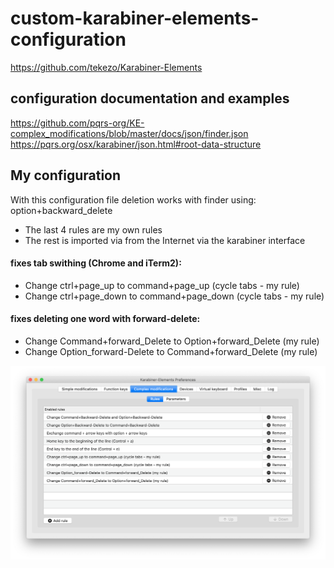 # custom-karabiner-elements-configuration
https://github.com/tekezo/Karabiner-Elements 

## configuration documentation and examples
https://github.com/pqrs-org/KE-complex_modifications/blob/master/docs/json/finder.json
https://pqrs.org/osx/karabiner/json.html#root-data-structure

## My configuration
With this configuration file deletion works with finder using:
option+backward_delete

* The last 4 rules are my own rules
* The rest is imported via from the Internet via the karabiner interface

#### fixes tab swithing (Chrome and iTerm2):
* Change ctrl+page_up to command+page_up (cycle tabs - my rule)
* Change ctrl+page_down to command+page_down (cycle tabs - my rule)

#### fixes deleting one word with forward-delete:
* Change Command+forward_Delete to Option+forward_Delete (my rule)
* Change Option_forward-Delete to Command+forward_Delete (my rule)
 
![](Screen_Shot.png)
